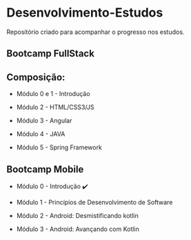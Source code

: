 # Desenvolvimento-Estudos
Repositório criado para acompanhar o progresso nos estudos.



## Bootcamp FullStack

## Composição:

- Módulo 0 e 1 - Introdução 

- Módulo 2 - HTML/CSS3/JS

- Módulo 3 - Angular

- Módulo 4 - JAVA

- Módulo 5 - Spring Framework

## Bootcamp Mobile

- Módulo 0 - Introdução :heavy_check_mark:

- Módulo 1 - Princípios de Desenvolvimento de Software

- Módulo 2 - Android: Desmistificando kotlin
- Módulo 3 - Android: Avançando com Kotlin

